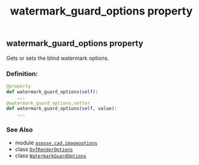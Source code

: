 ﻿---
title: watermark_guard_options property
second_title: Aspose.CAD for Python via .NET API References
description: 
type: docs
weight: 200
url: /python-net/aspose.cad.imageoptions/dxfrenderoptions/watermark_guard_options/
is_root: false
---

## watermark_guard_options property


Gets or sets the blind watermark options.
### Definition:
```python
@property
def watermark_guard_options(self):
    ...
@watermark_guard_options.setter
def watermark_guard_options(self, value):
    ...
```

### See Also
* module [`aspose.cad.imageoptions`](../../)
* class [`DxfRenderOptions`](/cad/python-net/aspose.cad.imageoptions/dxfrenderoptions)
* class [`WatermarkGuardOptions`](/cad/python-net/aspose.cad/watermarkguardoptions)
